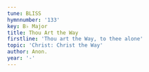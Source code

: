 ```yaml
---
tune: BLISS
hymnnumber: '133'
key: B♭ Major
title: Thou Art the Way
firstline: 'Thou art the Way, to thee alone'
topic: 'Christ: Christ the Way'
author: Anon.
year: '-'
---
```

